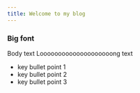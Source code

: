 ```yaml
---
title: Welcome to my blog
---
```


### Big font
Body text
Loooooooooooooooooooong text

- key bullet point 1
- key bullet point 2
- key bullet point 3

